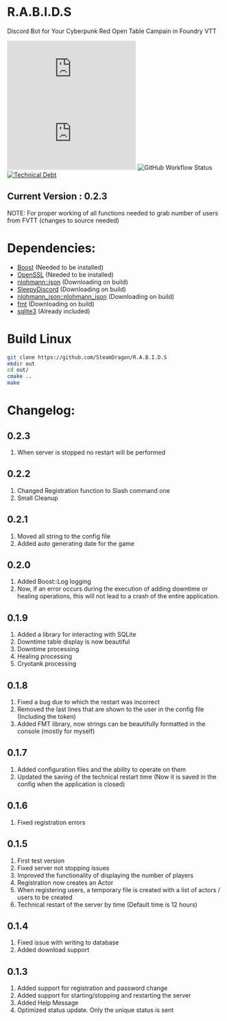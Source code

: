# R.A.B.I.D.S
Discord Bot for Your Cyberpunk Red Open Table Campain in Foundry VTT

![GitHub commit activity](https://img.shields.io/github/commit-activity/y/SteamDragon/R.A.B.I.D.S)
![GitHub release (latest SemVer including pre-releases)](https://img.shields.io/github/v/release/SteamDragon/R.A.B.I.D.S?include_prereleases)
![GitHub Workflow Status](https://img.shields.io/github/workflow/status/SteamDragon/R.A.B.I.D.S/Release)
[![Technical Debt](https://sonarcloud.io/api/project_badges/measure?project=SteamDragon_R.A.B.I.D.S&metric=sqale_index)](https://sonarcloud.io/summary/new_code?id=SteamDragon_R.A.B.I.D.S)

## Current Version : 0.2.3
NOTE: For proper working of all functions needed to grab number of users from FVTT (changes to source needed)
# Dependencies:
* [Boost](https://www.boost.org/) (Needed to be installed)
* [OpenSSL](https://www.openssl.org/) (Needed to be installed)
* [nlohmann::json](https://github.com/nlohmann/json) (Downloading on build)
* [SleepyDiscord](https://github.com/yourWaifu/sleepy-discord) (Downloading on build)
* [nlohmann_json::nlohmann_json](https://github.com/nlohmann/json) (Downloading on build)
* [fmt](https://github.com/fmtlib/fmt) (Downloading on build)
* [sqlite3](https://www.sqlite.org/) (Already included)

# Build Linux
```sh
git clone https://github.com/SteamDragon/R.A.B.I.D.S
mkdir out
cd out/
cmake ..
make
```

# Changelog:
## 0.2.3

1. When server is stopped no restart will be performed
   
## 0.2.2

1. Changed Registration function to Slash command one
2. Small Cleanup
   
## 0.2.1

1. Moved all string to the config file
2. Added auto generating date for the game

## 0.2.0

1. Added Boost::Log logging
2. Now, if an error occurs during the execution of adding downtime or healing operations, this will not lead to a crash of the entire application.

## 0.1.9

1. Added a library for interacting with SQLite
2. Downtime table display is now beautiful
3. Downtime processing
4. Healing processing
5. Cryotank processing

## 0.1.8

1. Fixed a bug due to which the restart was incorrect
2. Removed the last lines that are shown to the user in the config file (Including the token)
3. Added FMT library, now strings can be beautifully formatted in the console (mostly for myself)
   
## 0.1.7

1. Added configuration files and the ability to operate on them
2. Updated the saving of the technical restart time (Now it is saved in the config when the application is closed)

## 0.1.6

1. Fixed registration errors
   
## 0.1.5

1. First test version
2. Fixed server not stopping issues
3. Improved the functionality of displaying the number of players
4. Registration now creates an Actor
5. When registering users, a temporary file is created with a list of actors / users to be created
6. Technical restart of the server by time (Default time is 12 hours)

## 0.1.4

1. Fixed issue with writing to database
2. Added download support

## 0.1.3

1. Added support for registration and password change
2. Added support for starting/stopping and restarting the server
3. Added Help Message
4. Optimized status update. Only the unique status is sent
